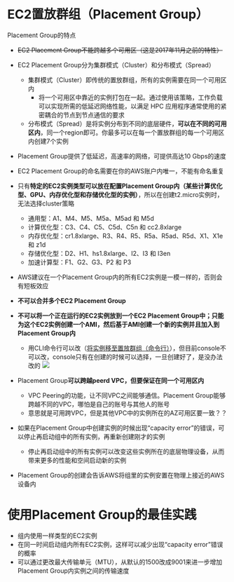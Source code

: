# EC2置放群组（Placement Group）
Placement Group的特点
- ~~EC2 Placement Group不能跨越多个可用区（这是2017年11月之前的特性）~~
- EC2 Placement Group分为集群模式（Cluster）和分布模式（Spread）
  - 集群模式（Cluster）即传统的置放群组，所有的实例需要在同一个可用区内
    -  将一个可用区中靠近的实例打包在一起。通过使用该策略，工作负载可以实现所需的低延迟网络性能，以满足 HPC 应用程序通常使用的紧密耦合的节点到节点通信的要求
  - 分布模式（Spread）是将实例分布到不同的底层硬件，**可以在不同的可用区内**，同一个region即可。你最多可以在每一个置放群组的每一个可用区内创建7个实例
- Placement Group提供了低延迟，高速率的网络，可提供高达10 Gbps的速度
- EC2 Placement Group的命名需要在你的AWS账户内唯一，不能有命名重复
- 只有**特定的EC2实例类型可以放在配置Placement Group内（某些计算优化型、GPU、内存优化型和存储优化型的实例）**，所以在创建t2.micro实例时，无法选择cluster策略
  - 通用型：A1、M4、M5、M5a、M5ad 和 M5d
  - 计算优化型：C3、C4、C5、C5d、C5n 和 cc2.8xlarge
  - 内存优化型：cr1.8xlarge、R3、R4、R5、R5a、R5ad、R5d、X1、X1e 和 z1d
  - 存储优化型：D2、H1、hs1.8xlarge、I2、I3 和 I3en
  - 加速计算型：F1、G2、G3、P2 和 P3
- AWS建议在一个Placement Group内的所有EC2实例是一模一样的，否则会有短板效应
- **不可以合并多个EC2 Placement Group**
- **不可以将一个正在运行的EC2实例放到一个EC2 Placement Group中；只能为这个EC2实例创建一个AMI，然后基于AMI创建一个新的实例并且加入到Placement Group内**
  - 用CLI命令行可以改（[将实例移至置放群组（命令行）](https://docs.aws.amazon.com/zh_cn/AWSEC2/latest/UserGuide/placement-groups.html?shortFooter=true#change-instance-placement-group)），但目前console不可以改，console只有在创建的时候可以选择，一旦创建好了，是没办法改的
    ![](https://i.loli.net/2019/06/14/5d03449d5798328318.png)
    
- Placement Group**可以跨越peerd VPC，但要保证在同一个可用区内**
  - VPC Peering的功能，让不同VPC之间能够通信。Placement Group能够跨越不同的VPC，哪怕是自己的账号与其他人的账号
  - 意思就是可用跨VPC，但是其他VPC中的实例所在的AZ可用区要一致？？
- 如果在Placement Group中创建实例的时候出现“capacity error”的错误，可以停止再启动组中的所有实例，再重新创建刚才的实例
  - 停止再启动组中的所有实例可以改变这些实例所在的底层物理设备，从而带来更多的性能和空间启动新的实例
- Placement Group的创建会告诉AWS将组里的实例安置在物理上接近的AWS设备内
# 使用Placement Group的最佳实践
- 组内使用一样类型的EC2实例
- 在同一时间启动组内所有EC2实例，这样可以减少出现“capacity error”错误的概率
- 可以通过更改最大传输单元（MTU），从默认的1500改成9001来进一步增加Placement Group内实例之间的传输速度
